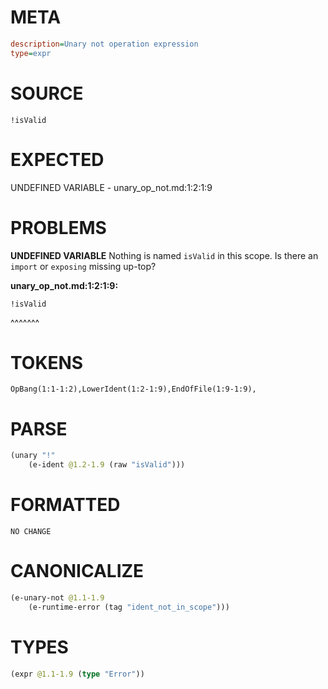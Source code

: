 # META
~~~ini
description=Unary not operation expression
type=expr
~~~
# SOURCE
~~~roc
!isValid
~~~
# EXPECTED
UNDEFINED VARIABLE - unary_op_not.md:1:2:1:9
# PROBLEMS
**UNDEFINED VARIABLE**
Nothing is named `isValid` in this scope.
Is there an `import` or `exposing` missing up-top?

**unary_op_not.md:1:2:1:9:**
```roc
!isValid
```
 ^^^^^^^


# TOKENS
~~~zig
OpBang(1:1-1:2),LowerIdent(1:2-1:9),EndOfFile(1:9-1:9),
~~~
# PARSE
~~~clojure
(unary "!"
	(e-ident @1.2-1.9 (raw "isValid")))
~~~
# FORMATTED
~~~roc
NO CHANGE
~~~
# CANONICALIZE
~~~clojure
(e-unary-not @1.1-1.9
	(e-runtime-error (tag "ident_not_in_scope")))
~~~
# TYPES
~~~clojure
(expr @1.1-1.9 (type "Error"))
~~~
